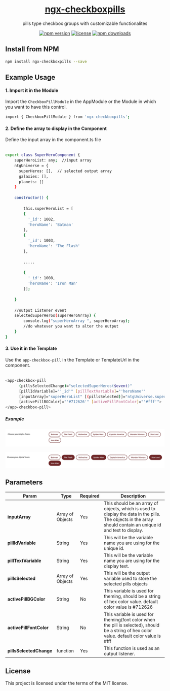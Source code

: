 <h1 align="center"><a href="https://iamntg.github.io/ngx-checkboxpills/">ngx-checkboxpills</a></h1> 
<p align="center">pills type checkbox groups with customizable functionalites</p>

<p align="center">
<a href="https://badge.fury.io/js/ngx-checkboxpills"><img src="https://badge.fury.io/js/ngx-checkboxpills.svg" alt="npm version" height="18"></a>
<a href="https://github.com/iamntg/ngx-checkboxpills/blob/master/LICENSE"><img src="https://img.shields.io/github/license/iamntg/ngx-checkboxpills.svg" alt="license" height="18"></a>
<a href="https://twitter.com/intent/tweet?text=Wow:&url=https%3A%2F%2Fgithub.com%2Fiamntg%2Fngx-checkboxpills"><img src="https://img.shields.io/twitter/url/https/github.com/iamntg/ngx-checkboxpills.svg?style=flat" alt="npm downloads" height="18"></a>
</p>

## Install from NPM

```bash
npm install ngx-checkboxpills --save
```

## Example Usage

#### 1. Import it in the Module

Import the `CheckboxPillModule` in the AppModule or the Module in which you want to have this control.

```bash
import { CheckboxPillModule } from 'ngx-checkboxpills';
```


#### 2. Define the array to display in the Component

Define the input array in the component.ts file

```bash

export class SuperHeroComponent {
    superHeroList: any;  //input array
    ntgUniverse = {
      superHeros: [],  // selected output array
      galaxies: [],
      planets: []
    }
    
    constructor() {

        this.superHeroList = [
        {
          '_id': 1002,
          'heroName': 'Batman'
        },
        {
          '_id': 1003,
          'heroName': 'The Flash'
        },
        
        .....
        
        {
          '_id': 1008,
          'heroName': 'Iron Man'
        }];

    }
    
    //output Listener event
    selectedSuperHeros(superHeroArray) {
        console.log("superHeroArray ", superHeroArray);
        //do whatever you want to alter the output
    }
}

```


#### 3. Use it in the Template

Use the `app-checkbox-pill` in the Template or TemplateUrl in the component.

```bash

<app-checkbox-pill
      (pillsSelectedChange)="selectedSuperHeros($event)" 
      [pillIdVariable]="'_id'" [pillTextVariable]="'heroName'" 
      [inputArray]="superHeroList" [(pillsSelected)]="ntgUniverse.superHeros" 
      [activePillBGColor]="'#712626'" [activePillFontColor]="'#fff'">
</app-checkbox-pill>

```

##### Example

![ScreenShot1](https://raw.githubusercontent.com/iamntg/ngx-checkboxpills/master/images/scr2.jpeg)

![ScreenShot1](https://raw.githubusercontent.com/iamntg/ngx-checkboxpills/master/images/scr3.jpeg)


## Parameters


| Param | Type | Required | Description |
| --- | --- | --- | --- |
| <b>inputArray</b> | Array of Objects | Yes | This should be an array of objects, which is used to display the data in the pills. The objects in the array should contain an unique id and text to display. |
| <b>pillIdVariable</b> | String | Yes | This will be the variable name you are using for the unique id. |
| <b>pillTextVariable</b> | String | Yes | This will be the variable name you are using for the display text. |
| <b>pillsSelected</b> | Array of Objects | Yes | This will be the output variable used to store the selected pills objects |
| <b>activePillBGColor</b> | String | No | This variable is used for theming, should be a string of hex color value. default color value is #712626 |
| <b>activePillFontColor</b> | String | No | This variable is used for theming(font color when the pill is selected), should be a string of hex color value. default color value is #fff |
| <b>pillsSelectedChange</b> | function | Yes | This function is used as an output listener. |


## License

 This project is licensed under the terms of the MIT license.
 
